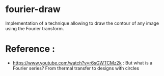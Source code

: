 # fourier-draw

Implementation of a technique allowing to draw the contour of any image using the Fourier transform.

# Reference : 
- https://www.youtube.com/watch?v=r6sGWTCMz2k : But what is a Fourier series? From thermal transfer to designs with circles
